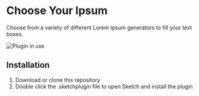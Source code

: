 # Choose Your Ipsum

Choose from a variety of different Lorem Ipsum generators to fill your text boxes.

![Plugin in use](/../images/choose-your-ipsum-example.gif)

## Installation

1. Download or clone this repository
2. Double click the .sketchplugin file to open Sketch and install the plugin
